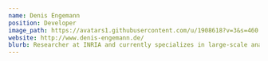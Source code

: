```yaml
---
name: Denis Engemann
position: Developer
image_path: https://avatars1.githubusercontent.com/u/1908618?v=3&s=460
website: http://www.denis-engemann.de/
blurb: Researcher at INRIA and currently specializes in large-scale analyses of EEG and MEG databases.
---
```

